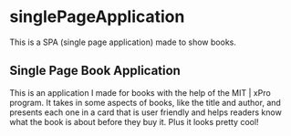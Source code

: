 # singlePageApplication  
This is a SPA (single page application) made to show books.  
## Single Page Book Application  
This is an application I made for books with the help of the MIT | xPro program.  It takes in some aspects of books, like the title and author, and presents each one in a card that is user friendly and helps readers know what the book is about before they buy it.  Plus it looks pretty cool!  
